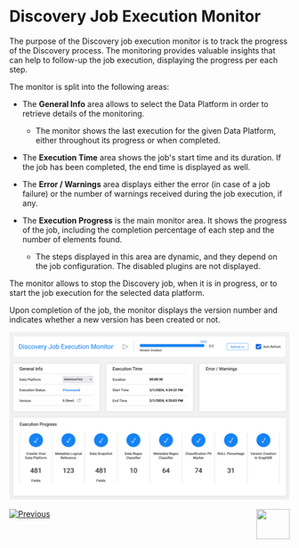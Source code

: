 # Discovery Job Execution Monitor

The purpose of the Discovery job execution monitor is to track the progress of the Discovery process. The monitoring provides valuable insights that can help to follow-up the job execution, displaying the progress per each step. 

The monitor is split into the following areas:

* The **General Info** area allows to select the Data Platform in order to retrieve details of the monitoring.
  * The monitor shows the last execution for the given Data Platform, either throughout its progress or when completed.

* The **Execution Time** area shows the job's start time and its duration. If the job has been completed, the end time is displayed as well. 
* The **Error / Warnings** area displays either the error (in case of a job failure) or the number of warnings received during the job execution, if any.
* The **Execution Progress** is the main monitor area. It shows the progress of the job, including the completion percentage of each step and the number of elements found.
  * The steps displayed in this area are dynamic, and they depend on the job configuration. The disabled plugins are not displayed.

The monitor allows to stop the Discovery job, when it is in progress, or to start the job execution for the selected data platform.

Upon completion of the job, the monitor displays the version number and indicates whether a new version has been created or not.

![](images/monitor.png)







[![Previous](/articles/images/Previous.png)](11_catalog_masking.md)[<img align="right" width="60" height="54" src="/articles/images/Next.png">](20_catalog_APIs.md) 



